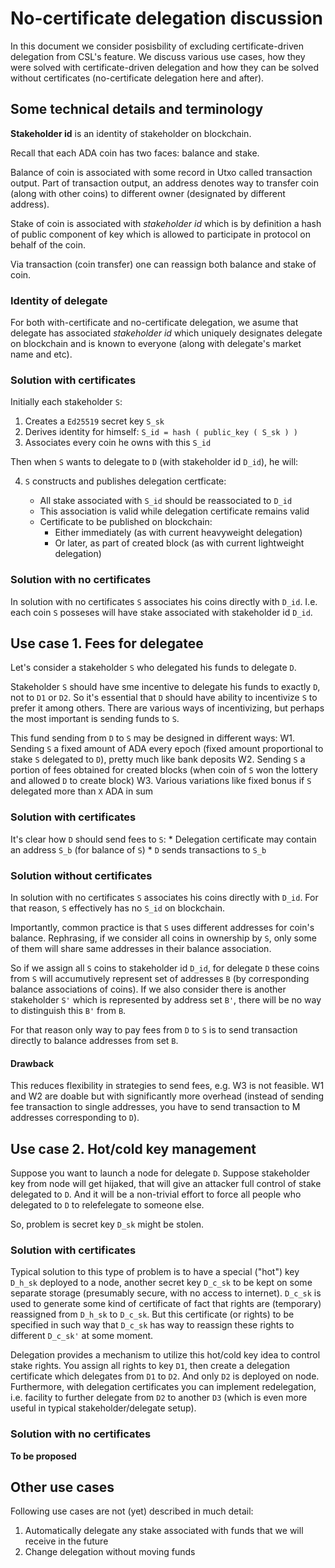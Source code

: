 # No-certificate delegation discussion

In this document we consider posisbility of excluding certificate-driven delegation from CSL's feature.
We discuss various use cases, how they were solved with certificate-driven delegation and how they can be solved without certificates (no-certificate delegation here and after).

## Some technical details and terminology

**Stakeholder id** is an identity of stakeholder on blockchain.

Recall that each ADA coin has two faces: balance and stake.

Balance of coin is associated with some record in Utxo called transaction output. Part of transaction output, an address denotes way to transfer coin (along with other coins) to different owner (designated by different address). 

Stake of coin is associated with *stakeholder id* which is by definition a hash of public component of key which is allowed to participate in protocol on behalf of the coin.

Via transaction (coin transfer) one can reassign both balance and stake of coin.

### Identity of delegate

For both with-certificate and no-certificate delegation, we asume that delegate has associated *stakeholder id* which uniquely designates delegate on blockchain and is known to everyone (along with delegate's market name and etc).

### Solution with certificates

Initially each stakeholder `S`:

 1. Creates a `Ed25519` secret key `S_sk`
 2. Derives identity for himself: `S_id = hash ( public_key ( S_sk ) )`
 3. Associates every coin he owns with this `S_id`


Then when `S` wants to delegate to `D` (with stakeholder id `D_id`), he will:

 4. `S` constructs and publishes delegation certficate:

     * All stake associated with `S_id` should be reassociated to `D_id`
     * This association is valid while delegation certificate remains valid
     * Certificate to be published on blockchain:
         * Either immediately (as with current heavyweight delegation)
         * Or later, as part of created block (as with current lightweight delegation)

### Solution with no certificates

In solution with no certificates `S` associates his coins directly with `D_id`.
I.e. each coin `S` posseses will have stake associated with stakeholder id `D_id`.

## Use case 1. Fees for delegatee

Let's consider a stakeholder `S` who delegated his funds to delegate `D`.

Stakeholder `S` should have sme incentive to delegate his funds to exactly `D`, not to `D1` or `D2`. So it's essential that `D` should have ability to incentivize `S` to prefer it among others.
There are various ways of incentivizing, but perhaps the most important is sending funds to `S`.

This fund sending from `D` to `S` may be designed in different ways:
	W1. Sending `S` a fixed amount of ADA every epoch (fixed amount proportional to stake `S` delegated to `D`), pretty much like bank deposits
	W2. Sending `S` a portion of fees obtained for created blocks (when coin of `S` won the lottery and allowed `D` to create block)
	W3. Various variations like fixed bonus if `S` delegated more than `X` ADA in sum

### Solution with certificates

It's clear how `D` should send fees to `S`:
     * Delegation certificate may contain an address `S_b` (for balance of `S`)
     * `D` sends transactions to `S_b`

### Solution without certificates

In solution with no certificates `S` associates his coins directly with `D_id`.
For that reason, `S` effectively has no `S_id` on blockchain.

Importantly, common practice is that `S` uses different addresses for coin's balance. Rephrasing, if we consider all coins in ownership by `S`, only some of them will share same addresses in their balance association.

So if we assign all `S` coins to stakeholder id `D_id`, for delegate `D` these coins from `S` will accumutively represent set of addresses `B` (by corresponding balance associations of coins). If we also consider there is another stakeholder `S'` which is represented by address set `B'`, there will be no way to distinguish this `B'` from `B`.

For that reason only way to pay fees from `D` to `S` is to send transaction directly to balance addresses from set `B`.

#### Drawback

This reduces flexibility in strategies to send fees, e.g. W3 is not feasible.
W1 and W2 are doable but with significantly more overhead (instead of sending fee transaction to single addresses, you have to send transaction to M addresses corresponding to `D`).



## Use case 2. Hot/cold key management

Suppose you want to launch a node for delegate `D`. Suppose stakeholder key from node will get hijaked, that will give an attacker full control of stake delegated to `D`. And it will be a non-trivial effort to force all people who delegated to `D` to relefelegate to someone else.

So, problem is secret key `D_sk` might be stolen.

### Solution with certificates

Typical solution to this type of problem is to have a special ("hot") key `D_h_sk` deployed to a node, another secret key `D_c_sk` to be kept on some separate storage (presumably secure, with no access to internet). `D_c_sk` is used to generate some kind of certificate of fact that rights are (temporary) reassigned from `D_h_sk` to `D_c_sk`. But this certificate (or rights) to be specified in such way that `D_c_sk` has way to reassign these rights to different `D_c_sk'` at some moment.

Delegation provides a mechanism to utilize this hot/cold key idea to control stake rights. You assign all rights to key `D1`, then create a delegation certificate which delegates from `D1` to `D2`. And only `D2` is deployed on node. Furthermore, with delegation certificates you can implement redelegation, i.e. facility to further delegate from `D2` to another `D3` (which is even more useful in typical stakeholder/delegate setup).

### Solution with no certificates
 
**To be proposed**

## Other use cases

Following use cases are not (yet) described in much detail:

1. Automatically delegate any stake associated with funds that we will receive in the future
2. Change delegation without moving funds
